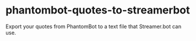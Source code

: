 # phantombot-quotes-to-streamerbot
Export your quotes from PhantomBot to a text file that Streamer.bot can use.
